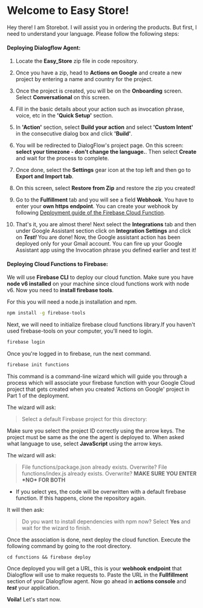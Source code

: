 # Welcome to Easy Store!

Hey there! I am Storebot. I will assist you in ordering the products.
But first, I need to understand your language. Please follow the following steps:

#### Deploying Dialogflow Agent:

1. Locate the **Easy_Store** zip file in code repository.
2. Once you have a zip, head to **Actions on Google** and create a new project by entering a name and country for the project.
3. Once the project is created, you will be on the **Onboarding** screen. Select **Conversational** on this screen.
4. Fill in the basic details about your action such as invocation phrase, voice, etc in the **'Quick Setup'** section.
5. In **'Action'** section, select **Build your action** and select **'Custom Intent'** in the consecutive dialog box and click **'Build'**.
6. You will be redirected to DialogFlow's project page. On this screen: **select your timezone - don't change the language.**. Then select **Create** and wait for the process to complete.
7. Once done, select the **Settings** gear icon at the top left and then go to **Export and Import tab**.
8. On this screen, select **Restore from Zip** and restore the zip you created!
9. Go to the **Fulfillment** tab and you will see a field **Webhook**. You have to enter your **own https endpoint**. You can create your webhook by following [Deployment guide of the Firebase Cloud Function](#Deploying-Cloud-Functions-to-Firebase).

10. That's it, you are almost there! Next select the **Integrations** tab and then under Google Assistant section click on **Integration Settings** and click on **_Test!_** You are done! Now, the Google assistant action has been deployed only for your Gmail account. You can fire up your Google Assistant app using the Invocation phrase you defined earlier and test it!

#### Deploying Cloud Functions to Firebase:

We will use **Firebase CLI** to deploy our cloud function. Make sure you have **node v6 installed** on your machine since cloud functions work with node v6. Now you need to **install firebase tools**.

For this you will need a node.js installation and npm.

```bash
npm install -g firebase-tools
```

Next, we will need to initialize firebase cloud functions library.If you haven't used firebase-tools on your computer, you'll need to login.

```bash
firebase login
```

Once you're logged in to firebase, run the next command.

```bash
firebase init functions
```

This command is a command-line wizard which will guide you through a process which will associate your firebase function with your Google Cloud project that gets created when you created 'Actions on Google' project in Part 1 of the deployment.

The wizard will ask:

> Select a default Firebase project for this directory: <your directory>

Make sure you select the project ID correctly using the arrow keys. The project must be same as the one the agent is deployed to. When asked what language to use, select **JavaScript** using the arrow keys.

The wizard will ask:

> File functions/package.json already exists. Overwrite?
> File functions/index.js already exists. Overwrite?
> **MAKE SURE YOU ENTER \***NO**\* FOR BOTH**

- If you select yes, the code will be overwritten with a default firebase function. If this happens, clone the repository again.

It will then ask:

> Do you want to install dependencies with npm now?
> Select **Yes** and wait for the wizard to finish.

Once the association is done, next deploy the cloud function. Execute the following command by going to the root directory.

```
cd functions && firebase deploy
```

Once deployed you will get a URL, this is your **webhook endpoint** that Dialogflow will use to make requests to. Paste the URL in the **Fullfillment** section of your Dialogflow agent. Now go ahead in **actions console** and **_test_** your application.

**Voila!** Let's start now.
